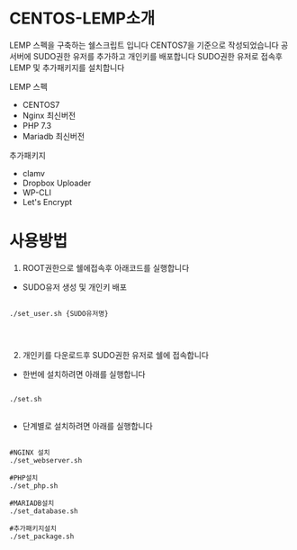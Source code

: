 # CENTOS-LEMP소개

LEMP 스펙을 구축하는 쉘스크립트 입니다 
CENTOS7을 기준으로 작성되었습니다 
공서버에 SUDO권한 유저를 추가하고 개인키를 배포합니다 
SUDO권한 유저로 접속후 LEMP 및 추가패키지를 설치합니다 

LEMP 스펙
 - CENTOS7
 - Nginx 최신버전
 - PHP 7.3
 - Mariadb 최신버전 

추가패키지 
 - clamv
 - Dropbox Uploader
 - WP-CLI
 - Let's Encrypt


# 사용방법 

1. ROOT권한으로 쉘에접속후 아래코드를 실행합니다
- SUDO유저 생성 및 개인키 배포

<pre>
<code>
./set_user.sh {SUDO유저명}
</pre>
</code>


2. 개인키를 다운로드후 SUDO권한 유저로 쉘에 접속합니다
- 한번에 설치하려면 아래를 실행합니다
<pre>
<code>
./set.sh
</code>
</pre>

- 단계별로 설치하려면 아래를 실행합니다

<pre>
<code>
#NGINX 설치
./set_webserver.sh

#PHP설치
./set_php.sh

#MARIADB설치
./set_database.sh

#추가패키지설치
./set_package.sh
</code>
</pre>
